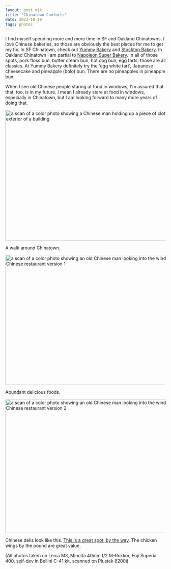 ```yaml
---
layout: post.njk
title: "Chinatown Comforts"
date: 2023-10-19
tags: photos
---
```

I find myself spending more and more time in SF and Oakland Chinatowns. I love Chinese bakeries, so those are obviously the best places for me to get my fix. In SF Chinatown, check out [Yummy Bakery](https://maps.app.goo.gl/YMybaWQUo6xuMEnD9) and [Stockton Bakery](https://maps.app.goo.gl/dCc4ZxPFD2Qp34hT6). In Oakland Chinatown I am partial to [Napoleon Super Bakery](https://maps.app.goo.gl/c8JEdeApchVBGr4V8). In all of those spots, pork floss bun, butter cream bun, hot dog bun, egg tarts: those are all classics. At Yummy Bakery definitely try the 'egg white tart', Japanese cheesecake and pineapple (bolo) bun. There are no pineapples in pineapple bun.

When I see old Chinese people staring at food in windows, I'm assured that that, too, is in my future. I mean I already stare at food in windows, especially in Chinatown, but I am looking forward to many more years of doing that.

<img src="/photos/uploads/20231019-20231019-campmather-sf-leicam3-fuji400-029-positive.jpg" width="600" height="409" alt="a scan of a color photo showing a Chinese man holding up a piece of cloth over the exterior of a building">

A walk around Chinatown.

<img src="/photos/uploads/20231019-20231019-campmather-sf-leicam3-fuji400-022-positive.jpg" width="600" height="407" alt="a scan of a color photo showing an old Chinese man looking into the window of a Chinese restaurant version 1">

Abundant delicious foods.

<img src="/photos/uploads/20231019-20231019-campmather-sf-leicam3-fuji400-020-positive.jpg" width="600" height="419" alt="a scan of a color photo showing an old Chinese man looking into the window of a Chinese restaurant version 2">

Chinese delis look like this. [This is a great spot, by the way](https://maps.app.goo.gl/n8gVGjhvXC67wBRA6). The chicken wings by the pound are great value.

(All photos taken on Leica M3, Minolta 40mm f/2 M-Rokkor, Fuji Superia 400, self-dev in Bellini C-41 kit, scanned on Plustek 8200i)
